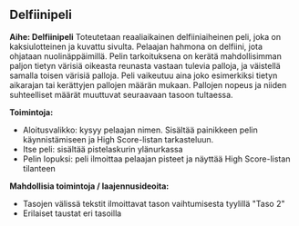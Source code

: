 ﻿Delfiinipeli
--

**Aihe: Delfiinipeli**
Toteutetaan reaaliaikainen delfiiniaiheinen peli, joka on kaksiulotteinen ja kuvattu sivulta. Pelaajan hahmona on delfiini, jota ohjataan nuolinäppäimillä.
Pelin tarkoituksena on kerätä mahdollisimman paljon tietyn värisiä oikeasta reunasta vastaan tulevia palloja, ja väistellä samalla toisen värisiä palloja.
Peli vaikeutuu aina joko esimerkiksi tietyn aikarajan tai kerättyjen pallojen määrän mukaan. Pallojen nopeus ja niiden suhteelliset määrät muuttuvat seuraavaan
tasoon tultaessa.

 
**Toimintoja:**
- Aloitusvalikko: kysyy pelaajan nimen. Sisältää painikkeen pelin käynnistämiseen ja High Score-listan tarkasteluun.
- Itse peli: sisältää pistelaskurin ylänurkassa
- Pelin lopuksi: peli ilmoittaa pelaajan pisteet ja näyttää High Score-listan tilanteen

**Mahdollisia toimintoja / laajennusideoita:**
- Tasojen välissä tekstit ilmoittavat tason vaihtumisesta tyylillä "Taso 2"
- Erilaiset taustat eri tasoilla

